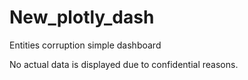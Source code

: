 # New_plotly_dash
Entities corruption simple dashboard

No actual data is displayed due to confidential reasons.
